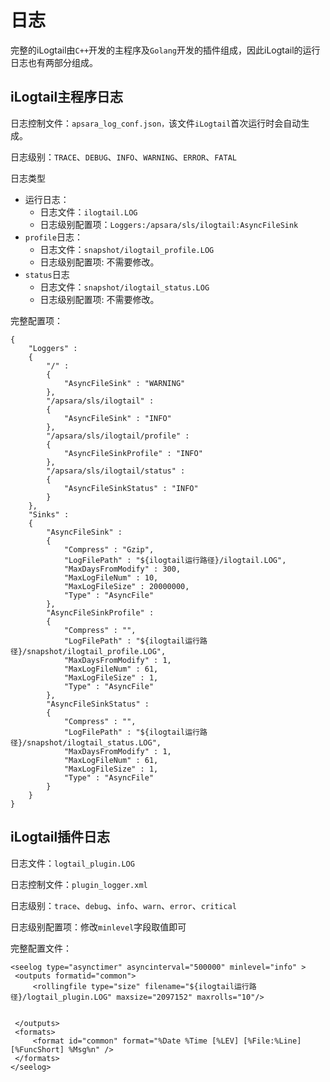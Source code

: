 # 日志

完整的iLogtail由`C++`开发的主程序及`Golang`开发的插件组成，因此iLogtail的运行日志也有两部分组成。

## iLogtail主程序日志

日志控制文件：`apsara_log_conf.json，`该文件`iLogtail`首次运行时会自动生成。

日志级别：`TRACE`、`DEBUG`、`INFO`、`WARNING`、`ERROR`、`FATAL`

日志类型

* 运行日志：
  * 日志文件：`ilogtail.LOG`
  * 日志级别配置项：`Loggers:/apsara/sls/ilogtail:AsyncFileSink`
* `profile`日志：
  * 日志文件：`snapshot/ilogtail_profile.LOG`
  * 日志级别配置项: 不需要修改。
* `status`日志
  * 日志文件：`snapshot/ilogtail_status.LOG`
  * 日志级别配置项: 不需要修改。

完整配置项：

```
{
	"Loggers" :
	{
		"/" :
		{
			"AsyncFileSink" : "WARNING"
		},
		"/apsara/sls/ilogtail" :
		{
			"AsyncFileSink" : "INFO"
		},
		"/apsara/sls/ilogtail/profile" :
		{
			"AsyncFileSinkProfile" : "INFO"
		},
		"/apsara/sls/ilogtail/status" :
		{
			"AsyncFileSinkStatus" : "INFO"
		}
	},
	"Sinks" :
	{
		"AsyncFileSink" :
		{
			"Compress" : "Gzip",
			"LogFilePath" : "${ilogtail运行路径}/ilogtail.LOG",
			"MaxDaysFromModify" : 300,
			"MaxLogFileNum" : 10,
			"MaxLogFileSize" : 20000000,
			"Type" : "AsyncFile"
		},
		"AsyncFileSinkProfile" :
		{
			"Compress" : "",
			"LogFilePath" : "${ilogtail运行路径}/snapshot/ilogtail_profile.LOG",
			"MaxDaysFromModify" : 1,
			"MaxLogFileNum" : 61,
			"MaxLogFileSize" : 1,
			"Type" : "AsyncFile"
		},
		"AsyncFileSinkStatus" :
		{
			"Compress" : "",
			"LogFilePath" : "${ilogtail运行路径}/snapshot/ilogtail_status.LOG",
			"MaxDaysFromModify" : 1,
			"MaxLogFileNum" : 61,
			"MaxLogFileSize" : 1,
			"Type" : "AsyncFile"
		}
	}
}
```

## iLogtail插件日志

日志文件：`logtail_plugin.LOG`

日志控制文件：`plugin_logger.xml`

日志级别：`trace`、`debug`、`info`、`warn`、`error`、`critical`

日志级别配置项：修改`minlevel`字段取值即可

完整配置文件：

```
<seelog type="asynctimer" asyncinterval="500000" minlevel="info" >
 <outputs formatid="common">
	 <rollingfile type="size" filename="${ilogtail运行路径}/logtail_plugin.LOG" maxsize="2097152" maxrolls="10"/>


 </outputs>
 <formats>
	 <format id="common" format="%Date %Time [%LEV] [%File:%Line] [%FuncShort] %Msg%n" />
 </formats>
</seelog>
```
